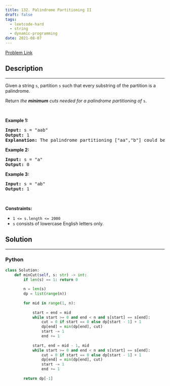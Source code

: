 ```yaml
---
title: 132. Palindrome Partitioning II
draft: false
tags: 
  - leetcode-hard
  - string
  - dynamic-programming
date: 2021-08-07
---
```


[Problem Link](https://leetcode.com/problems/palindrome-partitioning-ii/)

## Description

---
<p>Given a string <code>s</code>, partition <code>s</code> such that every <span data-keyword="substring-nonempty">substring</span> of the partition is a <span data-keyword="palindrome-string">palindrome</span>.</p>

<p>Return <em>the <strong>minimum</strong> cuts needed for a palindrome partitioning of</em> <code>s</code>.</p>

<p>&nbsp;</p>
<p><strong class="example">Example 1:</strong></p>

<pre>
<strong>Input:</strong> s = &quot;aab&quot;
<strong>Output:</strong> 1
<strong>Explanation:</strong> The palindrome partitioning [&quot;aa&quot;,&quot;b&quot;] could be produced using 1 cut.
</pre>

<p><strong class="example">Example 2:</strong></p>

<pre>
<strong>Input:</strong> s = &quot;a&quot;
<strong>Output:</strong> 0
</pre>

<p><strong class="example">Example 3:</strong></p>

<pre>
<strong>Input:</strong> s = &quot;ab&quot;
<strong>Output:</strong> 1
</pre>

<p>&nbsp;</p>
<p><strong>Constraints:</strong></p>

<ul>
	<li><code>1 &lt;= s.length &lt;= 2000</code></li>
	<li><code>s</code> consists of lowercase English letters only.</li>
</ul>


## Solution

---
### Python
``` py title='palindrome-partitioning-ii'
class Solution:
    def minCut(self, s: str) -> int:
        if len(s) == 1: return 0
        
        n = len(s)
        dp = list(range(n))
        
        for mid in range(1, n):
            
            start = end = mid
            while start >= 0 and end < n and s[start] == s[end]:
                cut = 0 if start == 0 else dp[start - 1] + 1
                dp[end] = min(dp[end], cut)
                start -= 1
                end += 1
            
            start, end = mid - 1, mid
            while start >= 0 and end < n and s[start] == s[end]:
                cut = 0 if start == 0 else dp[start - 1] + 1
                dp[end] = min(dp[end], cut)
                start -= 1
                end += 1
        
        return dp[-1]
```

